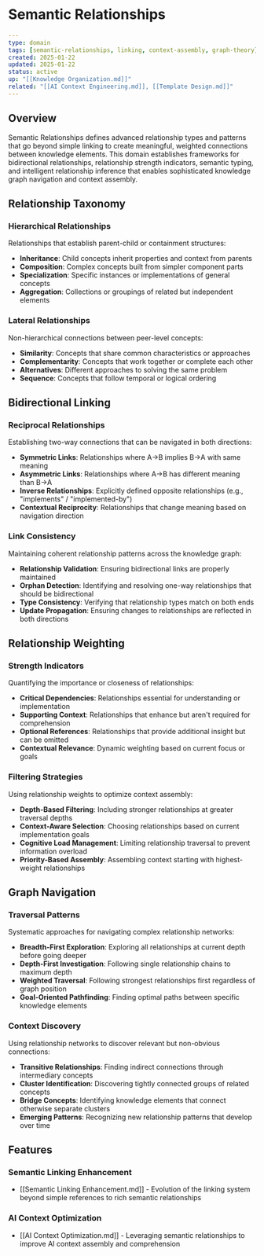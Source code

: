 # Semantic Relationships

```yaml
---
type: domain
tags: [semantic-relationships, linking, context-assembly, graph-theory]
created: 2025-01-22
updated: 2025-01-22
status: active
up: "[[Knowledge Organization.md]]"
related: "[[AI Context Engineering.md]], [[Template Design.md]]"
---
```

## Overview

Semantic Relationships defines advanced relationship types and patterns that go beyond simple linking to create meaningful, weighted connections between knowledge elements. This domain establishes frameworks for bidirectional relationships, relationship strength indicators, semantic typing, and intelligent relationship inference that enables sophisticated knowledge graph navigation and context assembly.

## Relationship Taxonomy

### Hierarchical Relationships

Relationships that establish parent-child or containment structures:

- **Inheritance**: Child concepts inherit properties and context from parents
- **Composition**: Complex concepts built from simpler component parts  
- **Specialization**: Specific instances or implementations of general concepts
- **Aggregation**: Collections or groupings of related but independent elements

### Lateral Relationships

Non-hierarchical connections between peer-level concepts:

- **Similarity**: Concepts that share common characteristics or approaches
- **Complementarity**: Concepts that work together or complete each other
- **Alternatives**: Different approaches to solving the same problem
- **Sequence**: Concepts that follow temporal or logical ordering

## Bidirectional Linking

### Reciprocal Relationships

Establishing two-way connections that can be navigated in both directions:

- **Symmetric Links**: Relationships where A→B implies B→A with same meaning
- **Asymmetric Links**: Relationships where A→B has different meaning than B→A  
- **Inverse Relationships**: Explicitly defined opposite relationships (e.g., "implements" / "implemented-by")
- **Contextual Reciprocity**: Relationships that change meaning based on navigation direction

### Link Consistency

Maintaining coherent relationship patterns across the knowledge graph:

- **Relationship Validation**: Ensuring bidirectional links are properly maintained
- **Orphan Detection**: Identifying and resolving one-way relationships that should be bidirectional
- **Type Consistency**: Verifying that relationship types match on both ends
- **Update Propagation**: Ensuring changes to relationships are reflected in both directions

## Relationship Weighting

### Strength Indicators

Quantifying the importance or closeness of relationships:

- **Critical Dependencies**: Relationships essential for understanding or implementation
- **Supporting Context**: Relationships that enhance but aren't required for comprehension
- **Optional References**: Relationships that provide additional insight but can be omitted
- **Contextual Relevance**: Dynamic weighting based on current focus or goals

### Filtering Strategies

Using relationship weights to optimize context assembly:

- **Depth-Based Filtering**: Including stronger relationships at greater traversal depths
- **Context-Aware Selection**: Choosing relationships based on current implementation goals
- **Cognitive Load Management**: Limiting relationship traversal to prevent information overload
- **Priority-Based Assembly**: Assembling context starting with highest-weight relationships

## Graph Navigation

### Traversal Patterns

Systematic approaches for navigating complex relationship networks:

- **Breadth-First Exploration**: Exploring all relationships at current depth before going deeper
- **Depth-First Investigation**: Following single relationship chains to maximum depth
- **Weighted Traversal**: Following strongest relationships first regardless of graph position
- **Goal-Oriented Pathfinding**: Finding optimal paths between specific knowledge elements

### Context Discovery

Using relationship networks to discover relevant but non-obvious connections:

- **Transitive Relationships**: Finding indirect connections through intermediary concepts
- **Cluster Identification**: Discovering tightly connected groups of related concepts
- **Bridge Concepts**: Identifying knowledge elements that connect otherwise separate clusters
- **Emerging Patterns**: Recognizing new relationship patterns that develop over time

## Features

### Semantic Linking Enhancement
- [[Semantic Linking Enhancement.md]] - Evolution of the linking system beyond simple references to rich semantic relationships

### AI Context Optimization  
- [[AI Context Optimization.md]] - Leveraging semantic relationships to improve AI context assembly and comprehension